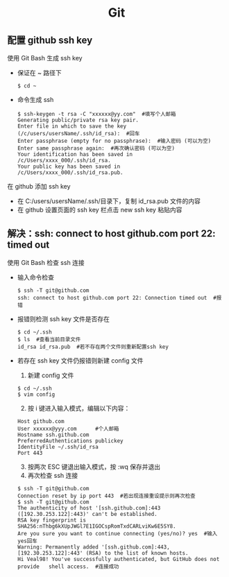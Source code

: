 <h1 align="center">Git</h1>

## 配置 github ssh key

使用 Git Bash 生成 ssh key

- 保证在 ~ 路径下

  `$ cd ~`

- 命令生成 ssh

  ```shell
  $ ssh-keygen -t rsa -C "xxxxxx@yy.com"  #填写个人邮箱
  Generating public/private rsa key pair.
  Enter file in which to save the key (/c/users/usersName/.ssh/id_rsa):  #回车
  Enter passphrase (empty for no passphrase):  #输入密码 (可以为空)
  Enter same passphrase again:  #再次确认密码 (可以为空)
  Your identification has been saved in /c/Users/xxxx_000/.ssh/id_rsa.
  Your public key has been saved in /c/Users/xxxx_000/.ssh/id_rsa.pub.
  ```

在 github 添加 ssh key

- 在 C:/users/usersName/.ssh/目录下，复制 id_rsa.pub 文件的内容
- 在 github 设置页面的 ssh key 栏点击 new ssh key 粘贴内容

## 解决：ssh: connect to host github.com port 22: timed out

使用 Git Bash 检查 ssh 连接

- 输入命令检查

  ```shell
  $ ssh -T git@github.com
  ssh: connect to host github.com port 22: Connection timed out  #报错
  ```

- 报错则检测 ssh key 文件是否存在

  ```shell
  $ cd ~/.ssh
  $ ls  #查看当前目录文件
  id_rsa id_rsa.pub  #若不存在两个文件则重新配置ssh key
  ```

- 若存在 ssh key 文件仍报错则新建 config 文件

  1. 新建 config 文件

  ```shell
  $ cd ~/.ssh
  $ vim config
  ```

  2. 按 i 键进入输入模式，编辑以下内容：

  ```shell
  Host github.com
  User xxxxxx@yyy.com      #个人邮箱
  Hostname ssh.github.com
  PreferredAuthentications publickey
  IdentityFile ~/.ssh/id_rsa
  Port 443
  ```

  3. 按两次 ESC 键退出输入模式，按 :wq 保存并退出
  4. 再次检查 ssh 连接

  ```shell
  $ ssh -T git@github.com
  Connection reset by ip port 443  #若出现连接重设提示则再次检查
  $ ssh -T git@github.com
  The authenticity of host '[ssh.github.com]:443 ([192.30.253.122]:443)' can't be established.
  RSA key fingerprint is SHA256:nThbg6kXUpJWGl7E1IGOCspRomTxdCARLviKw6E5SY8.
  Are you sure you want to continue connecting (yes/no)? yes  #输入yes回车
  Warning: Permanently added '[ssh.github.com]:443,[192.30.253.122]:443' (RSA) to the list of known hosts.
  Hi Veal98! You've successfully authenticated, but GitHub does not provide   shell access.  #连接成功
  ```
